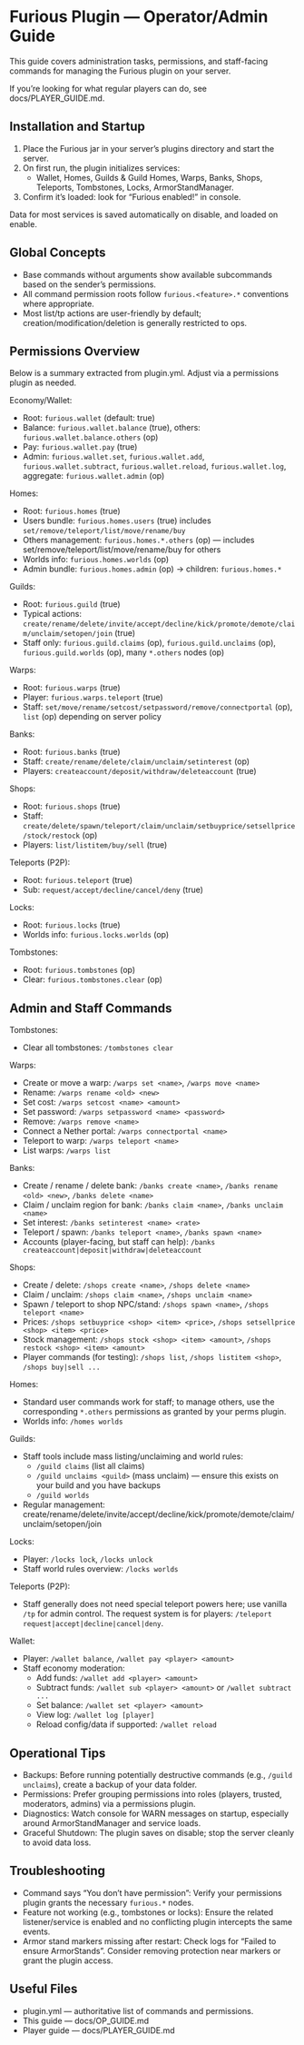# Furious Plugin — Operator/Admin Guide

This guide covers administration tasks, permissions, and staff-facing commands for managing the Furious plugin on your server.

If you’re looking for what regular players can do, see docs/PLAYER_GUIDE.md.

## Installation and Startup
1. Place the Furious jar in your server’s plugins directory and start the server.
2. On first run, the plugin initializes services:
   - Wallet, Homes, Guilds & Guild Homes, Warps, Banks, Shops, Teleports, Tombstones, Locks, ArmorStandManager.
3. Confirm it’s loaded: look for “Furious enabled!” in console.

Data for most services is saved automatically on disable, and loaded on enable.

## Global Concepts
- Base commands without arguments show available subcommands based on the sender’s permissions.
- All command permission roots follow `furious.<feature>.*` conventions where appropriate.
- Most list/tp actions are user-friendly by default; creation/modification/deletion is generally restricted to ops.

## Permissions Overview
Below is a summary extracted from plugin.yml. Adjust via a permissions plugin as needed.

Economy/Wallet:
- Root: `furious.wallet` (default: true)
- Balance: `furious.wallet.balance` (true), others: `furious.wallet.balance.others` (op)
- Pay: `furious.wallet.pay` (true)
- Admin: `furious.wallet.set`, `furious.wallet.add`, `furious.wallet.subtract`, `furious.wallet.reload`, `furious.wallet.log`, aggregate: `furious.wallet.admin` (op)

Homes:
- Root: `furious.homes` (true)
- Users bundle: `furious.homes.users` (true) includes `set/remove/teleport/list/move/rename/buy`
- Others management: `furious.homes.*.others` (op) — includes set/remove/teleport/list/move/rename/buy for others
- Worlds info: `furious.homes.worlds` (op)
- Admin bundle: `furious.homes.admin` (op) -> children: `furious.homes.*`

Guilds:
- Root: `furious.guild` (true)
- Typical actions: `create/rename/delete/invite/accept/decline/kick/promote/demote/claim/unclaim/setopen/join` (true)
- Staff only: `furious.guild.claims` (op), `furious.guild.unclaims` (op), `furious.guild.worlds` (op), many `*.others` nodes (op)

Warps:
- Root: `furious.warps` (true)
- Player: `furious.warps.teleport` (true)
- Staff: `set/move/rename/setcost/setpassword/remove/connectportal` (op), `list` (op) depending on server policy

Banks:
- Root: `furious.banks` (true)
- Staff: `create/rename/delete/claim/unclaim/setinterest` (op)
- Players: `createaccount/deposit/withdraw/deleteaccount` (true)

Shops:
- Root: `furious.shops` (true)
- Staff: `create/delete/spawn/teleport/claim/unclaim/setbuyprice/setsellprice/stock/restock` (op)
- Players: `list/listitem/buy/sell` (true)

Teleports (P2P):
- Root: `furious.teleport` (true)
- Sub: `request/accept/decline/cancel/deny` (true)

Locks:
- Root: `furious.locks` (true)
- Worlds info: `furious.locks.worlds` (op)

Tombstones:
- Root: `furious.tombstones` (op)
- Clear: `furious.tombstones.clear` (op)

## Admin and Staff Commands

Tombstones:
- Clear all tombstones: `/tombstones clear`

Warps:
- Create or move a warp: `/warps set <name>`, `/warps move <name>`
- Rename: `/warps rename <old> <new>`
- Set cost: `/warps setcost <name> <amount>`
- Set password: `/warps setpassword <name> <password>`
- Remove: `/warps remove <name>`
- Connect a Nether portal: `/warps connectportal <name>`
- Teleport to warp: `/warps teleport <name>`
- List warps: `/warps list`

Banks:
- Create / rename / delete bank: `/banks create <name>`, `/banks rename <old> <new>`, `/banks delete <name>`
- Claim / unclaim region for bank: `/banks claim <name>`, `/banks unclaim <name>`
- Set interest: `/banks setinterest <name> <rate>`
- Teleport / spawn: `/banks teleport <name>`, `/banks spawn <name>`
- Accounts (player-facing, but staff can help): `/banks createaccount|deposit|withdraw|deleteaccount`

Shops:
- Create / delete: `/shops create <name>`, `/shops delete <name>`
- Claim / unclaim: `/shops claim <name>`, `/shops unclaim <name>`
- Spawn / teleport to shop NPC/stand: `/shops spawn <name>`, `/shops teleport <name>`
- Prices: `/shops setbuyprice <shop> <item> <price>`, `/shops setsellprice <shop> <item> <price>`
- Stock management: `/shops stock <shop> <item> <amount>`, `/shops restock <shop> <item> <amount>`
- Player commands (for testing): `/shops list`, `/shops listitem <shop>`, `/shops buy|sell ...`

Homes:
- Standard user commands work for staff; to manage others, use the corresponding `*.others` permissions as granted by your perms plugin.
- Worlds info: `/homes worlds`

Guilds:
- Staff tools include mass listing/unclaiming and world rules:
  - `/guild claims` (list all claims)
  - `/guild unclaims <guild>` (mass unclaim) — ensure this exists on your build and you have backups
  - `/guild worlds`
- Regular management: create/rename/delete/invite/accept/decline/kick/promote/demote/claim/unclaim/setopen/join

Locks:
- Player: `/locks lock`, `/locks unlock`
- Staff world rules overview: `/locks worlds`

Teleports (P2P):
- Staff generally does not need special teleport powers here; use vanilla `/tp` for admin control. The request system is for players: `/teleport request|accept|decline|cancel|deny`.

Wallet:
- Player: `/wallet balance`, `/wallet pay <player> <amount>`
- Staff economy moderation:
  - Add funds: `/wallet add <player> <amount>`
  - Subtract funds: `/wallet sub <player> <amount>` or `/wallet subtract ...`
  - Set balance: `/wallet set <player> <amount>`
  - View log: `/wallet log [player]`
  - Reload config/data if supported: `/wallet reload`

## Operational Tips
- Backups: Before running potentially destructive commands (e.g., `/guild unclaims`), create a backup of your data folder.
- Permissions: Prefer grouping permissions into roles (players, trusted, moderators, admins) via a permissions plugin.
- Diagnostics: Watch console for WARN messages on startup, especially around ArmorStandManager and service loads.
- Graceful Shutdown: The plugin saves on disable; stop the server cleanly to avoid data loss.

## Troubleshooting
- Command says “You don’t have permission”: Verify your permissions plugin grants the necessary `furious.*` nodes.
- Feature not working (e.g., tombstones or locks): Ensure the related listener/service is enabled and no conflicting plugin intercepts the same events.
- Armor stand markers missing after restart: Check logs for “Failed to ensure ArmorStands”. Consider removing protection near markers or grant the plugin access.

## Useful Files
- plugin.yml — authoritative list of commands and permissions.
- This guide — docs/OP_GUIDE.md
- Player guide — docs/PLAYER_GUIDE.md
